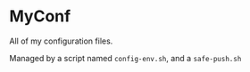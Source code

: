 # MyConf

All of my configuration files.

Managed by a script named `config-env.sh`, and a `safe-push.sh`
